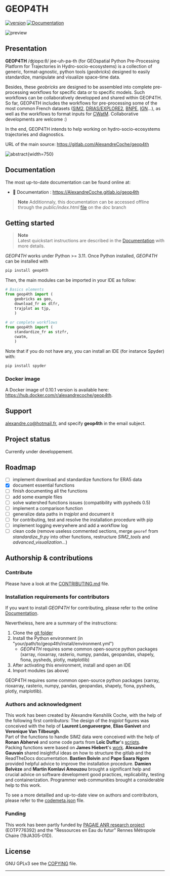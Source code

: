 # GEOP4TH
[![version](https://gitlab.com/AlexandreCoche/geop4th/-/badges/release.svg?version=latest)](https://gitlab.com/AlexandreCoche/geop4th)  [![Documentation](https://gitlab.com/AlexandreCoche/geop4th/badges/doc/pipeline.svg?key_text=📚+doc)](https://AlexandreCoche.gitlab.io/geop4th)

![preview](imgs/logo_v0.10.0a_smaller.png "Logo")

## Presentation
**GEOP4TH** /ʤiɒpɑːθ/ jee-uh-pa-th (for GEOspatial Python Pre-Processing Platform for Trajectories in Hydro-socio-ecosystems) is a collection of generic, 
format-agnostic, python tools (*geobricks*) designed to easily standardize, manipulate and visualize space-time data. 

Besides, these *geobricks* are designed to be assembled into complete pre-processing workflows for specific data or to specific models. 
Such workflows can be collaboratively developped and shared within GEOP4TH. 
So far, GEOP4TH includes the workflows for pre-processing some of the most common French datasets ([SIM2](https://www.data.gouv.fr/fr/datasets/donnees-changement-climatique-sim-quotidienne/), 
[DRIAS/EXPLORE2](https://www.drias-climat.fr), [BNPE](https://bnpe.eaufrance.fr), [IGN](https://geoservices.ign.fr/bdalti)...), as
well as the workflows to format inputs for [CWatM](https://cwatm.iiasa.ac.at). Collaborative developments are welcome :)

In the end, GEOP4TH intends to help working on hydro-socio-ecosystems trajectories and diagnostics. 

URL of the main source: https://gitlab.com/AlexandreCoche/geop4th

![abstract](imgs/illustration_globale_03short.png "Abstract"){width=750}

## Documentation
The most up-to-date documentation can be found online at:
- 📗 Documentation : https://AlexandreCoche.gitlab.io/geop4th

> **Note**
> Additionnaly, this documentation can be accessed offline through the *public/index.html* [file](public/index.html) on the *doc* branch 

## Getting started

> **Note**  
> Latest quickstart instructions are described in the [Documentation](https://AlexandreCoche.gitlab.io/geop4th) with more details.

*GEOP4TH* works under Python >= 3.11. Once Python installed, *GEOP4TH* can be installed with
```bash
pip install geop4th
```

Then, the main modules can be imported in your IDE as follow:
```python
# Basics elements
from geop4th import (
    geobricks as geo,
    download_fr as dlfr,
    trajplot as tjp,
    )
	
# or complete workflows
from geop4th import (
    standardize_fr as stzfr,
    cwatm,
    )
```

Note that if you do not have any, you can install an IDE (for instance Spyder) with:
```bash
pip install spyder
```


### Docker image
A Docker image of 0.10.1 version is available here: https://hub.docker.com/r/alexandrecoche/geop4th.

## Support
alexandre.co@hotmail.fr, and specify **geop4th** in the email subject.

## Project status
Currently under developpement.

## Roadmap
- [ ] implement download and standardize functions for ERA5 data
- [x] document essential functions
- [ ] finish documenting all the functions
- [ ] add some example files
- [ ] solve watershed functions issues (compatibility with pysheds 0.5)
- [ ] implement a comparison function
- [ ] generalize data paths in *trajplot* and document it
- [ ] for contributing, test and resolve the installation procedure with pip
- [ ] implement logging everywhere and add a workflow log
- [ ] clean code (remove useless commented sections, merge `georef` from *standardize_fr.py* into other functions, restructure *SIM2_tools* and *advanced_visualization*...)

## Authorship & contributions

### Contribute
Please have a look at the [CONTRIBUTING.md](CONTRIBUTING.md) file.

### Installation requirements for contributors
If you want to install *GEOP4TH* for contributing, please refer to the online [Documentation](https://AlexandreCoche.gitlab.io/geop4th/contributing/contributing.html).

Nevertheless, here are a summary of the instructions:
1. Clone the [git folder](https://gitlab.com/AlexandreCoche/geop4th.git)
2. Install the Python environment (in "your/path/to/geop4th/install/environment.yml")
    - *GEOP4TH* requires some common open-source python packages (xarray, rioxarray, rasterio, numpy, pandas, geopandas, shapely, fiona, pysheds, plotly, matplotlib)
3. After activating this environment, install and open an IDE
4. Import modules (as above)

GEOP4TH requires some common open-source python packages (xarray, rioxarray, rasterio, numpy, pandas, geopandas, shapely, fiona, pysheds, plotly, matplotlib).

### Authors and acknowledgment
This work has been created by Alexandre Kenshilik Coche, with the help of the following first contributors:
The design of the *trajplot* figures was conceived with the help of **Laurent Longuevergne**, **Elias Ganivet** and **Veronique Van Tilbeurgh**.  
Part of the functions to handle SIM2 data were conceived with the help of **Ronan Abhervé** and some code parts from **Loïc Duffar**'s [scripts](https://github.com/loicduffar).  
Packing functions were based on **James Hiebert**'s [work](http://james.hiebert.name/blog/work/2015/04/18/NetCDF-Scale-Factors.html).
**Alexandre Gauvain** shared insightful ideas on how to structure the gitlab and the ReadTheDocs documentation.
**Bastien Boivin** and **Pape Saara Ngom** provided helpful advice to improve the installation procedure.
**Damien Belvèze** and **Martin Komlavi Amouzou** brought a significant help and crucial advice on software development good practices, replicability, testing and containerization.
Programmer web communities brought a considerable help to this work.

To see a more detailled and up-to-date view on authors and contributors, please refer to the [codemeta.json](codemeta.json) file.

### Funding
This work has been partly funded by [PAGAIE ANR research project](https://eau-et-territoire.org/le-projet-pagaie/) (EOTP776392) and the "Ressources en Eau du futur" Rennes Métropole Chaire (19JA305-01D).

## License
GNU GPLv3
see the [COPYING](COPYING) file.

***